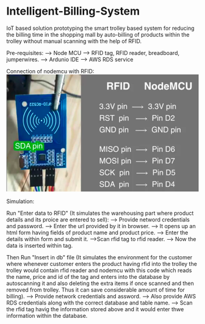 # Intelligent-Billing-System
IoT based solution prototyping the smart trolley based system for reducing the billing time in the shopping mall by auto-billing of products within the trolley without manual scanning with the help of RFID. 


Pre-requisites:
--> Node MCU
--> RFID tag, RFID reader, breadboard, jumperwires.
--> Ardunio IDE
--> AWS RDS service

Connection of nodemcu with RFID:
![connection.png](https://github.com/Arkesh-Thakkar/Intelligent-Billing-System/blob/main/Images/connection.png)

Simulation:

Run "Enter data to RFID" (It simulates the warehousing part where product details and its proice are entered to sell):
--> Provide netword credentials and password.
--> Enter the url provided by it in browser.
--> It opens up an html form having fields of product name and product price.
--> Enter the details within form and submit it.
-->Scan rfid tag to rfid reader.
--> Now the data is inserted within tag.

Then Run "Insert in db" file (It simulates the environment for the customer where whenever customer enters the product having rfid into the trolley the trolley would contain rfid reader and nodemcu with this code which reads the name, price and id of the tag and enters into the database by autoscanning it and also deleting the extra items if once scanned and then removed from trolley. Thus it can save considerable amount of time for billing).
--> Provide network credentials and assword.
--> Also provide AWS RDS credentials along with the correct database and table name.
--> Scan the rfid tag havig the information stored above and it would enter thwe information within the database.
